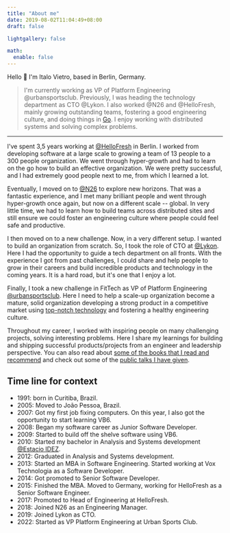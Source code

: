```yaml
---
title: "About me"
date: 2019-08-02T11:04:49+08:00
draft: false

lightgallery: false

math:
  enable: false
---
```


Hello 👋 I'm Italo Vietro, based in Berlin, Germany.

> I'm currently working as VP of Platform Engineering @urbansportsclub. Previously, I was heading the technology department as CTO @Lykon. I also worked @N26 and @HelloFresh, mainly growing outstanding teams, fostering a good engineering culture, and doing things in [Go](https://go.dev/). I enjoy working with distributed systems and solving complex problems.

---

I've spent 3,5 years working at [@HelloFresh](https://hellofresh.com/) in Berlin. I worked from developing software at a large scale to growing a team of 13 people to a 300 people organization.
We went through hyper-growth and had to learn on the go how to build an effective organization. We were pretty successful, and I had extremely good people next to me, from which I learned a lot.

Eventually, I moved on to [@N26](https://n26.com/) to explore new horizons. That was a fantastic experience, and I met many brilliant people and went through hyper-growth once again, but now on a different scale -- global.
In very little time, we had to learn how to build teams across distributed sites and still ensure we could foster an engineering culture where people could feel safe and productive.

I then moved on to a new challenge. Now, in a very different setup. I wanted to build an organization from scratch. So, I took the role of CTO at [@Lykon](https://lykon.de/). Here I had the opportunity to guide a tech department on all fronts. With the experience I got from past challenges, I could share and help people to grow in their careers and build incredible products and technology in the coming years. It is a hard road, but it's one that I enjoy a lot.

Finally, I took a new challenge in FitTech as VP of Platform Engineering [@urbansportsclub](https://urbansportsclub.com). Here I need to help a scale-up organization become a mature, solid organization developing a strong product in a competitive market using [top-notch technology](https://tech-radar.urbansportsclub.tech) and fostering a healthy engineering culture.

Throughout my career, I worked with inspiring people on many challenging projects, solving interesting problems. Here I share my learnings for building and shipping successful products/projects from an engineer and leadership perspective. You can also read about [some of the books that I read and recommend](my-reading-list) and check out some of the [public talks I have given](talks).

## Time line for context

* 1991: born in Curitiba, Brazil.
* 2005: Moved to João Pessoa, Brazil.
* 2007: Got my first job fixing computers. On this year, I also got the opportunity to start learning VB6.
* 2008: Began my software career as Junior Software Developer.
* 2009: Started to build off the shelve software using VB6.
* 2010: Started my bachelor in Analysis and Systems development [@Estacio IDEZ](https://estacio.br).
* 2012: Graduated in Analysis and Systems development.
* 2013: Started an MBA in Software Engineering. Started working at Vox Technologia as a Software Developer.
* 2014: Got promoted to Senior Software Developer.
* 2015: Finished the MBA. Moved to Germany, working for HelloFresh as a Senior Software Engineer.
* 2017: Promoted to Head of Engineering at HelloFresh.
* 2018: Joined N26 as an Engineering Manager.
* 2019: Joined Lykon as CTO.
* 2022: Started as VP Platform Engineering at Urban Sports Club.
